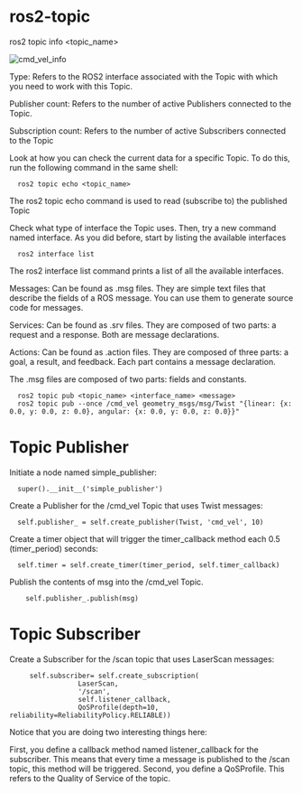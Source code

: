 # ros2-topic

   ros2 topic info <topic_name>

    
![cmd_vel_info](https://github.com/BCKSELFDRIVEWORLD/ros2-topic/assets/146545020/d21836eb-b2f5-4ed2-86c7-8475a76b78b4)

Type: Refers to the ROS2 interface associated with the Topic with which you need to work with this Topic.

Publisher count: Refers to the number of active Publishers connected to the Topic.

Subscription count: Refers to the number of active Subscribers connected to the Topic

Look at how you can check the current data for a specific Topic. To do this, run the following command in the same shell:

      ros2 topic echo <topic_name>
      
The ros2 topic echo command is used to read (subscribe to) the published Topic

Check what type of interface the Topic uses. Then, try a new command named interface. As you did before, start by listing the available interfaces

      ros2 interface list

The ros2 interface list command prints a list of all the available interfaces.


Messages: Can be found as .msg files. They are simple text files that describe the fields of a ROS message. You can use them to generate source code for messages.

Services: Can be found as .srv files. They are composed of two parts: a request and a response. Both are message declarations.

Actions: Can be found as .action files. They are composed of three parts: a goal, a result, and feedback. Each part contains a message declaration.

The .msg files are composed of two parts: fields and constants.

      ros2 topic pub <topic_name> <interface_name> <message>
      ros2 topic pub --once /cmd_vel geometry_msgs/msg/Twist "{linear: {x: 0.0, y: 0.0, z: 0.0}, angular: {x: 0.0, y: 0.0, z: 0.0}}"
# Topic Publisher

Initiate a node named simple_publisher:

      super().__init__('simple_publisher')
Create a Publisher for the /cmd_vel Topic that uses Twist messages:

      self.publisher_ = self.create_publisher(Twist, 'cmd_vel', 10)
Create a timer object that will trigger the timer_callback method each 0.5 (timer_period) seconds:

      self.timer = self.create_timer(timer_period, self.timer_callback)
Publish the contents of msg into the /cmd_vel Topic.

        self.publisher_.publish(msg)

# Topic Subscriber

Create a Subscriber for the /scan topic that uses LaserScan messages:


         self.subscriber= self.create_subscription(
                     LaserScan,
                     '/scan',
                     self.listener_callback,
                     QoSProfile(depth=10, reliability=ReliabilityPolicy.RELIABLE))
Notice that you are doing two interesting things here:

First, you define a callback method named listener_callback for the subscriber. This means that every time a message is published to the /scan topic, this method will be triggered.
Second, you define a QoSProfile. This refers to the Quality of Service of the topic.


      

   
